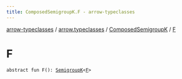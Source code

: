 ```yaml
---
title: ComposedSemigroupK.F - arrow-typeclasses
---
```


[arrow-typeclasses](../../index.html) / [arrow.typeclasses](../index.html) / [ComposedSemigroupK](index.html) / [F](./-f.html)

# F

`abstract fun F(): `[`SemigroupK`](../-semigroup-k/index.html)`<`[`F`](index.html#F)`>`